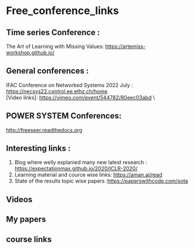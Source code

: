 # Free_conference_links

## Time series Conference :
The Art of Learning with Missing Values: https://artemiss-workshop.github.io/
## General conferences :

IFAC Conference on Networked Systems 2022 July : https://necsys22.control.ee.ethz.ch/home \
[Video links]: https://vimeo.com/event/544782/80eec03abd \

## POWER SYSTEM Conferences:

http://freeseer.readthedocs.org
## Interesting links :
1. Blog where welly explanied many new latest research : https://expectationmax.github.io/2020/ICLR-2020/
2. Learning material and cource wise links: https://aman.ai/read
3. State of the results topic wise papers :https://paperswithcode.com/sota
## Videos

## My papers

[freeseer-logo]: http://i.imgur.com/tqivk.png

## course links
[Power system optization and control]:
https://sites.google.com/view/eeci-autonomous-power-systems

[Reinforcement Learning]:https://wensun.github.io/CS6789_fall_2021.html
